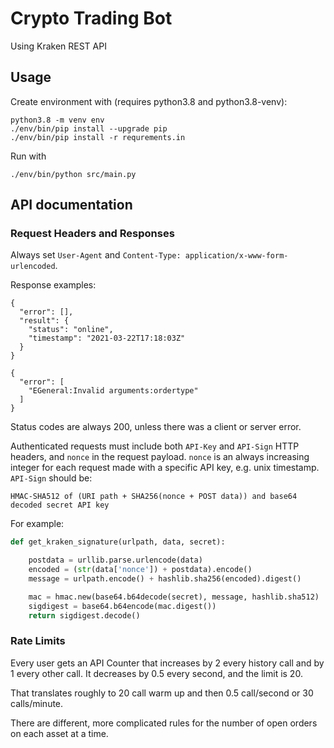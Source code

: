 # Crypto Trading Bot

Using Kraken REST API

## Usage

Create environment with (requires python3.8 and python3.8-venv):

```
python3.8 -m venv env
./env/bin/pip install --upgrade pip
./env/bin/pip install -r requrements.in
```

Run with

```
./env/bin/python src/main.py
```

## API documentation

### Request Headers and Responses

Always set `User-Agent` and `Content-Type: application/x-www-form-urlencoded`.

Response examples:

```
{
  "error": [],
  "result": {
    "status": "online",
    "timestamp": "2021-03-22T17:18:03Z"
  }
}
```

```
{
  "error": [
    "EGeneral:Invalid arguments:ordertype"
  ]
}
```
Status codes are always 200, unless there was a client or server error.

Authenticated requests must include both `API-Key` and `API-Sign` HTTP headers, and `nonce` in the request payload. `nonce` is an always increasing integer for each request made with a specific API key, e.g. unix timestamp. `API-Sign` should be:

```
HMAC-SHA512 of (URI path + SHA256(nonce + POST data)) and base64 decoded secret API key
```

For example:
```python
def get_kraken_signature(urlpath, data, secret):

    postdata = urllib.parse.urlencode(data)
    encoded = (str(data['nonce']) + postdata).encode()
    message = urlpath.encode() + hashlib.sha256(encoded).digest()

    mac = hmac.new(base64.b64decode(secret), message, hashlib.sha512)
    sigdigest = base64.b64encode(mac.digest())
    return sigdigest.decode()
```

### Rate Limits

Every user gets an API Counter that increases by 2 every history call and by 1 every other call. It decreases by 0.5 every second, and the limit is 20.

That translates roughly to 20 call warm up and then 0.5 call/second or 30 calls/minute.

There are different, more complicated rules for the number of open orders on each asset at a time.